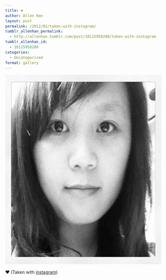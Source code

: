 ```yaml
---
title: ❤
author: Allen Han
layout: post
permalink: /2012/02/taken-with-instagram/
tumblr_allenhan_permalink:
  - http://allenhan.tumblr.com/post/18115958280/taken-with-instagram
tumblr_allenhan_id:
  - 18115958280
categories:
  - Uncategorized
format: gallery
---
```

[<img class="alignnone size-full wp-image-534" alt="tumblr_lzty07YFtC1qzkacto1_" src="/images/uploads/2013/03/tumblr_lzty07YFtC1qzkacto1_.jpg" width="612" height="612" />][1]

❤ (Taken with [instagram][2])

 [1]: /images/uploads/2013/03/tumblr_lzty07YFtC1qzkacto1_.jpg
 [2]: http://instagr.am
